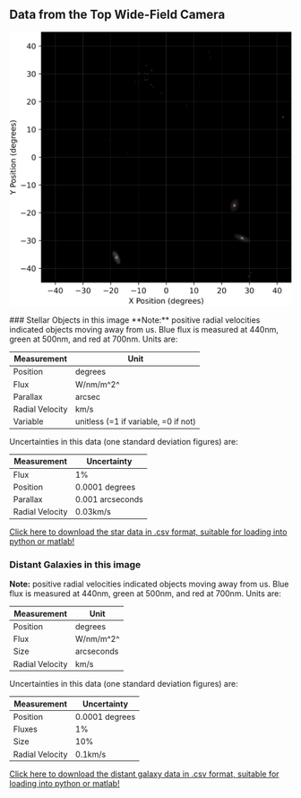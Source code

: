 ## Data from the Top Wide-Field Camera
<p align="middle"><img src="../Top/Top.png" width="600"/></p>
### Stellar Objects in this image
**Note:** positive radial velocities indicated objects moving away from us.
Blue flux is measured at 440nm, green at 500nm, and red at 700nm.
Units are:

 Measurement | Unit 
--- | ---
 Position | degrees
 Flux | W/nm/m^2^
 Parallax | arcsec
 Radial Velocity | km/s
 Variable | unitless (=1 if variable, =0 if not)

Uncertainties in this data (one standard deviation figures) are:

 Measurement | Uncertainty 
--- | ---
 Flux | 1%
 Position | 0.0001 degrees
 Parallax | 0.001 arcseconds
 Radial Velocity | 0.03km/s

[Click here to download the star data in .csv format, suitable for loading into python or matlab!](Top/Star_Data.csv)

### Distant Galaxies in this image
**Note:** positive radial velocities indicated objects moving away from us.
Blue flux is measured at 440nm, green at 500nm, and red at 700nm.
Units are:

 Measurement | Unit 
--- | ---
 Position | degrees
 Flux | W/nm/m^2^
 Size | arcseconds
 Radial Velocity | km/s

Uncertainties in this data (one standard deviation figures) are:

 Measurement | Uncertainty 
--- | ---
 Position | 0.0001 degrees 
 Fluxes | 1% 
 Size | 10% 
 Radial Velocity | 0.1km/s

[Click here to download the distant galaxy data in .csv format, suitable for loading into python or matlab!](Top/Distant_Galaxy_Data.csv)
